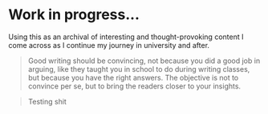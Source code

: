 # Work in progress...

Using this as an archival of interesting and thought-provoking content I come across as I continue my journey in university and after.

> Good writing should be convincing, not because you did a good job in arguing, like they taught you in school to do during writing classes, but because you have the right answers. The objective is not to convince per se, but to bring the readers closer to your insights.

> Testing shit
